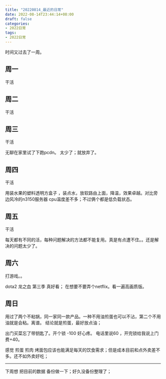 ```yaml
---
title: "20220814_最近的日常"
date: 2022-08-14T23:44:14+08:00
draft: false
categories:
- 2022日常
tags:
- 2022日常
---
```












时间又过去了一周。

## 周一

干活 

## 周二 

干活

## 周三 

干活

无聊在家里试了下跑pcdn。 太少了；就放弃了。

## 周四

干活

用装水果的塑料透明方盒子 ，装点水，放软路由上面，降温，效果卓越。对比旁边风冷的n3150服务器 cpu温度差不多；不过俩个都是低负载状态。

## 周五

干活

每天都有不同的活，每种问题解决的方法都不能复用。真是有点遭不住。。还是解决的问题太少了。

## 周六

打游戏。。

dota2 龙之血 第三季 真好看；  在想要不要弄个netflix。看一遍高画质版。

## 周日

用过了两个不粘锅，同一家同一款产品。一种不用油煎蛋也可以不沾，第二个不用油就是会粘。离谱。 结论就是煎蛋，最好放点油；

出门买菜忘了带钥匙了。开个锁 -100 好心疼。 电话里说60 ，开完锁给我说上门费+40。

感觉 煎蛋 煎肉 烤面包应该也能满足每天的饮食需求；但是成本目前和点外卖差不多。还不如外卖好吃；



---

下周想 把目前的数据 备份做一下；好久没备份整理了；



